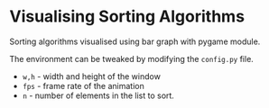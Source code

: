 # Visualising Sorting Algorithms

Sorting algorithms visualised using bar graph with pygame module.

The environment can be tweaked by modifying the `config.py` file.
* `w,h` - width and height of the window
* `fps` - frame rate of the animation
* `n` - number of elements in the list to sort.